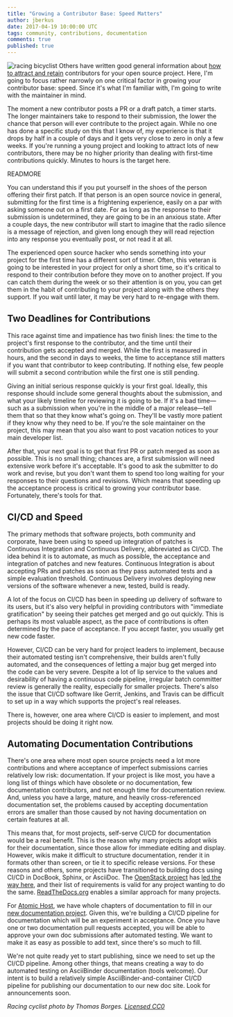 ```yaml
---
title: "Growing a Contributor Base: Speed Matters"
author: jberkus
date: 2017-04-19 10:00:00 UTC
tags: community, contributions, documentation
comments: true
published: true
---
```


![racing bicyclist](/images/blog/biker_racing.png) Others have written good general information about [how to attract and retain](https://opensource.com/article/17/4/encourage-new-contributors) contributors for your open source project. Here, I'm going to focus rather narrowly on one critical factor in growing your contributor base: speed. Since it's what I'm familiar with, I'm going to write with the maintainer in mind.

The moment a new contributor posts a PR or a draft patch, a timer starts. The longer maintainers take to respond to their submission, the lower the chance that person will ever contribute to the project again. While no one has done a specific study on this that I know of, my experience is that it drops by half in a couple of days and it gets very close to zero in only a few weeks. If you're running a young project and looking to attract lots of new contributors, there may be no higher priority than dealing with first-time contributions quickly. Minutes to hours is the target here.

READMORE

You can understand this if you put yourself in the shoes of the person offering their first patch. If that person is an open source novice in general, submitting for the first time is a frightening experience, easily on a par with asking someone out on a first date. For as long as the response to their submission is undetermined, they are going to be in an anxious state. After a couple days, the new contributor will start to imagine that the radio silence is a message of rejection, and given long enough they will read rejection into any response you eventually post, or not read it at all.

The experienced open source hacker who sends something into your project for the first time has a different sort of timer. Often, this veteran is going to be interested in your project for only a short time, so it's critical to respond to their contribution before they move on to another project. If you can catch them during the week or so their attention is on you, you can get them in the habit of contributing to your project along with the others they support. If you wait until later, it may be very hard to re-engage with them.

## Two Deadlines for Contributions

This race against time and impatience has two finish lines: the time to the project's first response to the contributor, and the time until their contribution gets accepted and merged. While the first is measured in hours, and the second in days to weeks, the time to acceptance still matters if you want that contributor to keep contributing. If nothing else, few people will submit a second contribution while the first one is still pending.

Giving an initial serious response quickly is your first goal. Ideally, this response should include some general thoughts about the submission, and what your likely timeline for reviewing it is going to be. If it's a bad time&mdash;such as a submission when you're in the middle of a major release&mdash;tell them that so that they know what's going on. They'll be vastly more patient if they know why they need to be. If you're the sole maintainer on the project, this may mean that you also want to post vacation notices to your main developer list.

After that, your next goal is to get that first PR or patch merged as soon as possible. This is no small thing; chances are, a first submission will need extensive work before it's acceptable. It's good to ask the submitter to do work and revise, but you don't want them to spend too long waiting for your responses to their questions and revisions. Which means that speeding up the acceptance process is critical to growing your contributor base. Fortunately, there's tools for that.

## CI/CD and Speed

The primary methods that software projects, both community and corporate, have been using to speed up integration of patches is Continuous Integration and Continuous Delivery, abbreviated as CI/CD. The idea behind it is to automate, as much as possible, the acceptance and integration of patches and new features. Continuous Integration is about accepting PRs and patches as soon as they pass automated tests and a simple evaluation threshold. Continuous Delivery involves deploying new versions of the software whenever a new, tested, build is ready.

A lot of the focus on CI/CD has been in speeding up delivery of software to its users, but it's also very helpful in providing contributors with "immediate gratification" by seeing their patches get merged and go out quickly. This is perhaps its most valuable aspect, as the pace of contributions is often determined by the pace of acceptance. If you accept faster, you usually get new code faster.

However, CI/CD can be very hard for project leaders to implement, because their automated testing isn't comprehensive, their builds aren't fully automated, and the consequences of letting a major bug get merged into the code can be very severe. Despite a lot of lip service to the values and desirability of having a continuous code pipeline, irregular batch committer review is generally the reality, especially for smaller projects. There's also the issue that CI/CD software like Gerrit, Jenkins, and Travis can be difficult to set up in a way which supports the project's real releases.

There is, however, one area where CI/CD is easier to implement, and most projects should be doing it right now.

## Automating Documentation Contributions

There's one area where most open source projects need a lot more contributions and where acceptance of imperfect submissions carries relatively low risk: documentation. If your project is like most, you have a long list of things which have obsolete or no documentation, few documentation contributors, and not enough time for documentation review. And, unless you have a large, mature, and heavily cross-referenced documentation set, the problems caused by accepting documentation errors are smaller than those caused by not having documentation on certain features at all.

This means that, for most projects, self-serve CI/CD for documentation would be a real benefit. This is the reason why many projects adopt wikis for their documentation, since those allow for immediate editing and display. However, wikis make it difficult to structure documentation, render it in formats other than screen, or tie it to specific release versions. For these reasons and others, some projects have transitioned to building docs using CI/CD in DocBook, Sphinx, or AsciiDoc. The [OpenStack project](https://www.openstack.org/) has [led the way here](https://opensource.com/business/15/7/continuous-integration-and-continuous-delivery-documentation), and their list of requirements is valid for any project wanting to do the same. [ReadTheDocs.org](https://readthedocs.org/) enables a similar approach for many projects.

For [Atomic Host](http://www.projectatomic.io/), we have whole chapters of documentation to fill in our [new documentation project](https://github.com/projectatomic/atomic-host-docs). Given this, we're building a CI/CD pipeline for documentation which will be an experiment in acceptance. Once you have one or two documentation pull requests accepted, you will be able to approve your own doc submissions after automated testing. We want to make it as easy as possible to add text, since there's so much to fill.

We're not quite ready yet to start publishing, since we need to set up the CI/CD pipeline. Among other things, that means creating a way to do automated testing on AsciiBinder documentation (tools welcome). Our intent is to build a relatively simple AsciiBinder-and-container CI/CD pipeline for publishing our documentation to our new doc site. Look for announcements soon.

_Racing cyclist photo by Thomas Borges. [Licensed CC0](https://creativecommons.org/publicdomain/zero/1.0/)_
